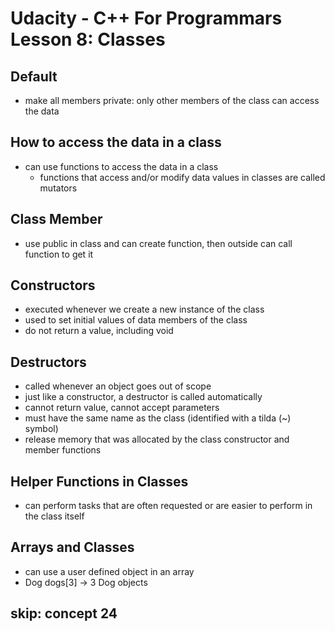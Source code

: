 # Udacity - C++ For Programmars Lesson 8: Classes

## Default
- make all members private: only other members of the class can access the data

## How to access the data in a class
- can use functions to access the data in a class
  - functions that access and/or modify data values in classes are called mutators

## Class Member
- use public in class and can create function, then outside can call function to get it

## Constructors
- executed whenever we create a new instance of the class
- used to set initial values of data members of the class
- do not return a value, including void

## Destructors
- called whenever an object goes out of scope
- just like a constructor, a destructor is called automatically
- cannot return value, cannot accept parameters
- must have the same name as the class (identified with a tilda (~) symbol)
- release memory that was allocated by the class constructor and member functions

## Helper Functions in Classes
- can perform tasks that are often requested or are easier to perform in the class itself

## Arrays and Classes
- can use a user defined object in an array
- Dog dogs[3] -> 3 Dog objects

## skip: concept 24
